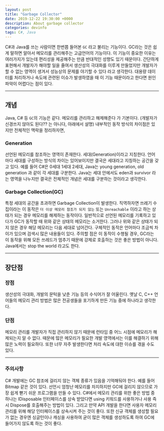 ```yaml
---
layout: post
title: "Garbage Collector"
date: 2019-12-22 19:30:00 +0000
description: About garbage collector
categories: devinfo
tags: C#, Java
---
```


C#과 Java를 쓰는 사람이면 한번쯤 들어본 `GC` 라고 불리는 기능이다. GC라는 것은 쉽게 말하면 알아서 메모리를 관리해주는 고급언어의 기능이다. 이 기능이 중요한 이유는 여러가지가 있는데 편리성을 제공해주는 만큼 반대적인 성향도 있기 때문이다. 간단하게 표현해서 개발자가 해야할 일을 줄여서 생산성의 극대화를 이루게 만들었지만 개발자가 할 수 없는 영역이 생겨서 성능상의 문제를 야기할 수 있다 라고 생각한다. 대용량 데이터를 처리하거나 속도에 관련된 이슈가 발생하였을 때 이 기능 때문이라고 한다면 원인파악이 어렵다는 점이 있다.

---

## 개념

Java, C# 등 `GC`의 기능은 같다. 메모리를 관리하고 해제해준다 가 기본이다. (개발자가 신경쓰지 않아도 된다?? 는 아니다, 아래에서 설명)
내부적인 동작 방식의 차이점은 있지만 전체적인 맥락을 정리하자면,

### Generation
선언된 메모리를 참조하는 영역이 존재한다. 세대(Generation)이라고 지칭한다. 언어마다 세대를 구성하는 방식의 차이는 있어보이지만 결국은 세대라고 지칭하는 공간을 갖고 있다. 예를 들어 C#은 0세대 1세대 2세대, Java는 young generation, old generation 과 같이 각 세대를 구분한다. Java는 세대 안에서도 eden과 survivor 라는 영역을 나누지만 결국은 전체적인 개념은 세대를 구분하는 것이라고 생각한다.

### Garbage Collection(GC)
특정 세대의 공간을 초과하면 Garbage Collection이 발생한다. 직역하자면 쓰레기 수집이라는 이 동작은 `더 이상 메모리 참조가 되지 않는` 또는 `Unreachable` 이라고 하는 상태가 되는 경우 메모리를 해제하는 동작이다. 일반적으로 선언된 메모리를 기록하고 있다가 GC가 동작할 때 위와 같은 상태의 메모리는 소거한다. 그러나 위와 같은 상태가 되지 않은 경우 해당 메모리는 다음 세대로 넘어간다. 구체적인 동작은 언어마다 조금씩 차이가 있으며 검색시 많은 내용들이 있다. 주의할 점은 이 동작이 수행될 경우, GC라는 이 동작을 위해 모든 쓰레드가 멈추기 때문에 강제로 호출하는 것은 좋은 방법이 아니다. Java에서는 stop the world 라고도 한다.

---

## 장단점

### 장점
생산성의 극대화, 개발의 문턱을 낮춘 기능 등의 수식어가 잘 어울린다. 옛날 C, C++ 언어들의 메모리 관리 방법은 많은 전공생들을 포기하게 만든 기능 중에 하나라고 생각한다.

### 단점
메모리 관리를 개발자가 직접 관리하지 않기 때문에 런타임 중 어느 시점에 메모리가 해제되는지 알 수 없다. 때문에 많은 메모리가 필요한 개발 영역에서는 이를 해결하기 위해 많은 노력이 필요하다. 또한 너무 자주 발생한다면 처리 속도에 대한 이슈를 겪을 수도 있다.

---

### 주의사항

C# 개발에는 GC 참조에 걸리지 않는 객체 종류가 있음을 기억해둬야 한다. 예를 들어 Bitmap 같은 것이 있다. 선언시 엄청난 메모리를 차지하지만 GC에 걸리지 않으므로 가장 쉽게 뻗기 쉬운 프로그램을 만들 수 있다. C#에서 메모리 관리를 위한 좋은 방법 중 하나는 IDisposable 인터페이스를 상속 받았다면 using 키워드를 사용하거나 사용 즉시 Dispose를 호출해주는 방법이 있다. 그리고 만약 API 개발을 한다면 사용자 메모리 관리를 위해 해당 인터페이스를 상속시켜 주는 것이 좋다. 또한 신규 객체를 생성할 필요가 없는 경우엔 싱글턴이나 캐싱을 사용하여 굳이 많은 객체를 생성하도록 하여 GC에 들어가지 않도록 하는 것이 좋다.
